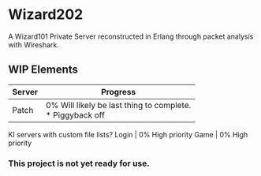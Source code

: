 # Wizard202
A Wizard101 Private Server reconstructed in Erlang through packet analysis with Wireshark.

## WIP Elements
Server | Progress
------ | --------
Patch  | 0% Will likely be last thing to complete.<br />* Piggyback off 
KI servers with custom file lists?
Login  | 0% High priority
Game   | 0% High priority

### This project is not yet ready for use.
